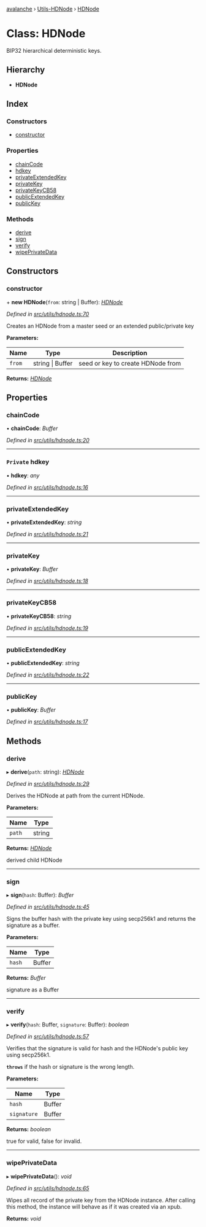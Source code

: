 [avalanche](../README.md) › [Utils-HDNode](../modules/utils_hdnode.md) › [HDNode](utils_hdnode.hdnode.md)

# Class: HDNode

BIP32 hierarchical deterministic keys.

## Hierarchy

* **HDNode**

## Index

### Constructors

* [constructor](utils_hdnode.hdnode.md#constructor)

### Properties

* [chainCode](utils_hdnode.hdnode.md#chaincode)
* [hdkey](utils_hdnode.hdnode.md#private-hdkey)
* [privateExtendedKey](utils_hdnode.hdnode.md#privateextendedkey)
* [privateKey](utils_hdnode.hdnode.md#privatekey)
* [privateKeyCB58](utils_hdnode.hdnode.md#privatekeycb58)
* [publicExtendedKey](utils_hdnode.hdnode.md#publicextendedkey)
* [publicKey](utils_hdnode.hdnode.md#publickey)

### Methods

* [derive](utils_hdnode.hdnode.md#derive)
* [sign](utils_hdnode.hdnode.md#sign)
* [verify](utils_hdnode.hdnode.md#verify)
* [wipePrivateData](utils_hdnode.hdnode.md#wipeprivatedata)

## Constructors

###  constructor

\+ **new HDNode**(`from`: string | Buffer): *[HDNode](utils_hdnode.hdnode.md)*

*Defined in [src/utils/hdnode.ts:70](https://github.com/ava-labs/avalanchejs/blob/8033096/src/utils/hdnode.ts#L70)*

Creates an HDNode from a master seed or an extended public/private key

**Parameters:**

Name | Type | Description |
------ | ------ | ------ |
`from` | string &#124; Buffer | seed or key to create HDNode from  |

**Returns:** *[HDNode](utils_hdnode.hdnode.md)*

## Properties

###  chainCode

• **chainCode**: *Buffer*

*Defined in [src/utils/hdnode.ts:20](https://github.com/ava-labs/avalanchejs/blob/8033096/src/utils/hdnode.ts#L20)*

___

### `Private` hdkey

• **hdkey**: *any*

*Defined in [src/utils/hdnode.ts:16](https://github.com/ava-labs/avalanchejs/blob/8033096/src/utils/hdnode.ts#L16)*

___

###  privateExtendedKey

• **privateExtendedKey**: *string*

*Defined in [src/utils/hdnode.ts:21](https://github.com/ava-labs/avalanchejs/blob/8033096/src/utils/hdnode.ts#L21)*

___

###  privateKey

• **privateKey**: *Buffer*

*Defined in [src/utils/hdnode.ts:18](https://github.com/ava-labs/avalanchejs/blob/8033096/src/utils/hdnode.ts#L18)*

___

###  privateKeyCB58

• **privateKeyCB58**: *string*

*Defined in [src/utils/hdnode.ts:19](https://github.com/ava-labs/avalanchejs/blob/8033096/src/utils/hdnode.ts#L19)*

___

###  publicExtendedKey

• **publicExtendedKey**: *string*

*Defined in [src/utils/hdnode.ts:22](https://github.com/ava-labs/avalanchejs/blob/8033096/src/utils/hdnode.ts#L22)*

___

###  publicKey

• **publicKey**: *Buffer*

*Defined in [src/utils/hdnode.ts:17](https://github.com/ava-labs/avalanchejs/blob/8033096/src/utils/hdnode.ts#L17)*

## Methods

###  derive

▸ **derive**(`path`: string): *[HDNode](utils_hdnode.hdnode.md)*

*Defined in [src/utils/hdnode.ts:29](https://github.com/ava-labs/avalanchejs/blob/8033096/src/utils/hdnode.ts#L29)*

Derives the HDNode at path from the current HDNode.

**Parameters:**

Name | Type |
------ | ------ |
`path` | string |

**Returns:** *[HDNode](utils_hdnode.hdnode.md)*

derived child HDNode

___

###  sign

▸ **sign**(`hash`: Buffer): *Buffer*

*Defined in [src/utils/hdnode.ts:45](https://github.com/ava-labs/avalanchejs/blob/8033096/src/utils/hdnode.ts#L45)*

Signs the buffer hash with the private key using secp256k1 and returns the signature as a buffer.

**Parameters:**

Name | Type |
------ | ------ |
`hash` | Buffer |

**Returns:** *Buffer*

signature as a Buffer

___

###  verify

▸ **verify**(`hash`: Buffer, `signature`: Buffer): *boolean*

*Defined in [src/utils/hdnode.ts:57](https://github.com/ava-labs/avalanchejs/blob/8033096/src/utils/hdnode.ts#L57)*

Verifies that the signature is valid for hash and the HDNode's public key using secp256k1.

**`throws`** if the hash or signature is the wrong length.

**Parameters:**

Name | Type |
------ | ------ |
`hash` | Buffer |
`signature` | Buffer |

**Returns:** *boolean*

true for valid, false for invalid.

___

###  wipePrivateData

▸ **wipePrivateData**(): *void*

*Defined in [src/utils/hdnode.ts:65](https://github.com/ava-labs/avalanchejs/blob/8033096/src/utils/hdnode.ts#L65)*

Wipes all record of the private key from the HDNode instance.
After calling this method, the instance will behave as if it was created via an xpub.

**Returns:** *void*
